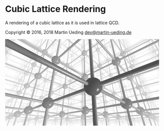 # Cubic Lattice Rendering

A rendering of a cubic lattice as it is used in lattice QCD.

Copyright © 2016, 2018 Martin Ueding <dev@martin-ueding.de>

![](flyover.gif)
